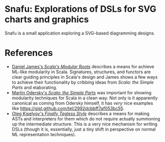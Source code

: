 
# Snafu: Explorations of DSLs for SVG charts and graphics

Snafu is a small application exploring a SVG-based diagramming designs.

# References

- [Daniel James's *Scala's Modular Roots*](https://io.pellucid.com/blog/scalas-modular-roots) 
  describes a means for achieve ML-like modularity in Scala. Signatures,
  structures, and functors are clear guiding principles in Scala's design
  and James shows a few ways to achieve their functionality by cribbing
  ideas from *Scala: the Simple Parts* and elaborating. 
- [Martin Odersky's *Scala: the Simple Parts*](http://www.slideshare.net/Odersky/scala-the-simple-parts)
  was important for showing modularity techniques for Scala in a clean 
  way. Not only is it apparently canonical as coming from Odersky himself,
  it has *very* nice examples like https://gist.github.com/tel/2992dcbbff7af053bc55.
- [Oleg Kiselyov's *Finally Tagless Style*](http://okmij.org/ftp/tagless-final/)
  describes a means for making ASTs and interpreters for them which do 
  not require actually summoning up the intermediate structure. This is
  a very nice mechanism for writing DSLs (though it is, essentially, 
  just a tiny shift in perspective on normal ML representation techniques).
  
